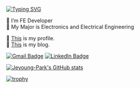 [![Typing SVG](https://readme-typing-svg.herokuapp.com?font=Fira+Code&pause=1000&color=03DBB2&width=435&lines=Hi!+I'm+Jeyoung+Park+%F0%9F%91%8B)](https://git.io/typing-svg)

🔭 I’m FE Developer <br />
🏫 My Major is Electronics and Electrical Engineering

🧑 [This](https://www.notion.so/Park-Jeyoung-fcd38d99e99f41e09937dc47ffb99b17) is my profile.   
📄 [This](https://eloquence-developers.tistory.com/) is my blog.

[![Gmail Badge](https://img.shields.io/badge/Gmail-D14836?style=for-the-badge&logo=gmail&logoColor=white)](mailto:jason93801@gmail.com)
[![LinkedIn Badge](https://img.shields.io/badge/LinkedIn-0077B5?style=for-the-badge&logo=linkedin&logoColor=white)](https://www.linkedin.com/in/%EC%A0%9C%EC%98%81-%EB%B0%95-644b86219/)
<!-- ![visitor badge](https://visitor-badge.glitch.me/badge?page_id=Jeyoung-Park.visitor-badge) -->
  
  
[![Jeyoung-Park's GitHub stats](https://github-readme-stats.vercel.app/api?username=Jeyoung-Park&theme=chartreuse-dark&show_icons=true&count_private=true&include_all_commits=true)](https://github.com/anuraghazra/github-readme-stats)

[![trophy](https://github-profile-trophy.vercel.app/?username=Jeyoung-Park)](https://github.com/ryo-ma/github-profile-trophy)



<!-- [![Top Langs](https://github-readme-stats.vercel.app/api/top-langs/?username=Jeyoung-Park&layout=compact&theme=chartreuse-dark&hide=lua)](https://github.com/anuraghazra/github-readme-stats) -->

 
<!--  [![Solved.ac Profile](http://mazassumnida.wtf/api/v2/generate_badge?boj=jason9380)](https://solved.ac/jason9380/) -->

